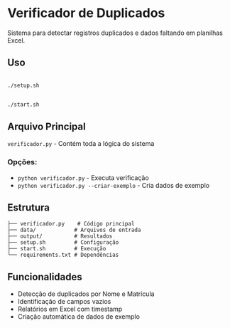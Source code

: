 # Verificador de Duplicados

Sistema para detectar registros duplicados e dados faltando em planilhas Excel.

## Uso

```bash

./setup.sh


./start.sh
```

## Arquivo Principal

`verificador.py` - Contém toda a lógica do sistema

### Opções:
- `python verificador.py` - Executa verificação
- `python verificador.py --criar-exemplo` - Cria dados de exemplo

## Estrutura

```
├── verificador.py    # Código principal
├── data/            # Arquivos de entrada
├── output/          # Resultados
├── setup.sh         # Configuração
├── start.sh         # Execução
└── requirements.txt # Dependências
```

## Funcionalidades

- Detecção de duplicados por Nome e Matrícula
- Identificação de campos vazios
- Relatórios em Excel com timestamp
- Criação automática de dados de exemplo
